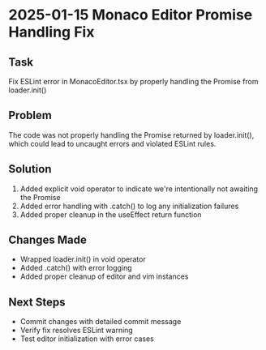 # 2025-01-15 Monaco Editor Promise Handling Fix

## Task
Fix ESLint error in MonacoEditor.tsx by properly handling the Promise from loader.init()

## Problem
The code was not properly handling the Promise returned by loader.init(), which could lead to uncaught errors and violated ESLint rules.

## Solution
1. Added explicit void operator to indicate we're intentionally not awaiting the Promise
2. Added error handling with .catch() to log any initialization failures
3. Added proper cleanup in the useEffect return function

## Changes Made
- Wrapped loader.init() in void operator
- Added .catch() with error logging
- Added proper cleanup of editor and vim instances

## Next Steps
- Commit changes with detailed commit message
- Verify fix resolves ESLint warning
- Test editor initialization with error cases
